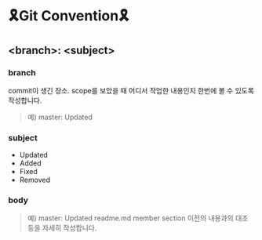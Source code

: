 # 🎗Git Convention🎗

## \<branch>: \<subject>

### branch

commit이 생긴 장소. scope를 보았을 때 어디서 작업한 내용인지 한번에 볼 수 있도록 작성합니다.
> 예) master: Updated

### subject

- Updated
- Added
- Fixed
- Removed

### body

> 예) master: Updated readme.md member section
이전의 내용과의 대조 등을 자세히 작성합니다.